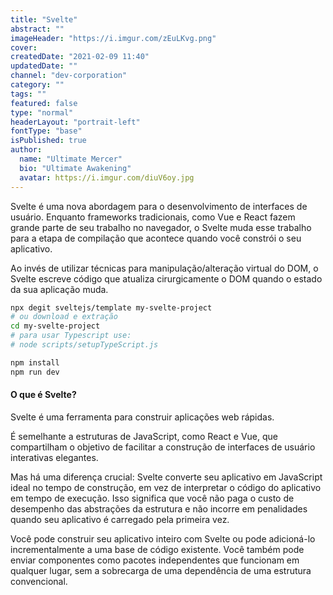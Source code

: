 ```yaml
---
title: "Svelte"
abstract: ""
imageHeader: "https://i.imgur.com/zEuLKvg.png"
cover:
createdDate: "2021-02-09 11:40"
updatedDate: ""
channel: "dev-corporation"
category: ""
tags: ""
featured: false
type: "normal"
headerLayout: "portrait-left"
fontType: "base"
isPublished: true
author:
  name: "Ultimate Mercer"
  bio: "Ultimate Awakening"
  avatar: https://i.imgur.com/diuV6oy.jpg
---
```


Svelte é uma nova abordagem para o desenvolvimento de interfaces de usuário. Enquanto frameworks tradicionais, como Vue e React fazem grande parte de seu trabalho no navegador, o Svelte muda esse trabalho para a etapa de compilação que acontece quando você constrói o seu aplicativo.

Ao invés de utilizar técnicas para manipulação/alteração virtual do DOM, o Svelte escreve código que atualiza cirurgicamente o DOM quando o estado da sua aplicação muda.

```bash
npx degit sveltejs/template my-svelte-project
# ou download e extração
cd my-svelte-project
# para usar Typescript use:
# node scripts/setupTypeScript.js

npm install
npm run dev

```

#### O que é Svelte?

Svelte é uma ferramenta para construir aplicações web rápidas.

É semelhante a estruturas de JavaScript, como React e Vue, que compartilham o objetivo de facilitar a construção de interfaces de usuário interativas elegantes.

Mas há uma diferença crucial: Svelte converte seu aplicativo em JavaScript ideal no tempo de construção, em vez de interpretar o código do aplicativo em tempo de execução. Isso significa que você não paga o custo de desempenho das abstrações da estrutura e não incorre em penalidades quando seu aplicativo é carregado pela primeira vez.

Você pode construir seu aplicativo inteiro com Svelte ou pode adicioná-lo incrementalmente a uma base de código existente. Você também pode enviar componentes como pacotes independentes que funcionam em qualquer lugar, sem a sobrecarga de uma dependência de uma estrutura convencional.
